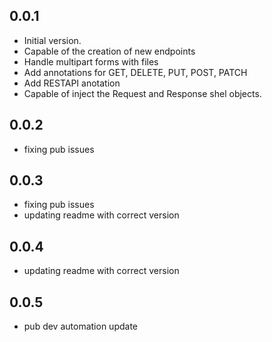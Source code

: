 ## 0.0.1

- Initial version.
- Capable of the creation of new endpoints
- Handle multipart forms with files
- Add annotations for GET, DELETE, PUT, POST, PATCH
- Add RESTAPI anotation
- Capable of inject the Request and Response shel objects.

## 0.0.2
- fixing pub issues 

## 0.0.3
- fixing pub issues 
- updating readme with correct version 

## 0.0.4
- updating readme with correct version 

## 0.0.5
- pub dev automation update
